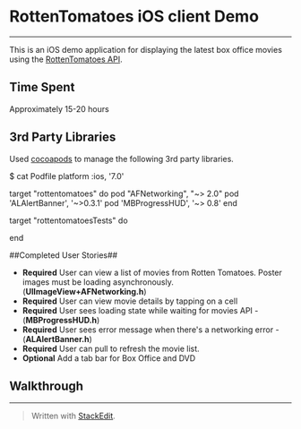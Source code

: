 RottenTomatoes iOS client Demo
==============================

------------------------------
This is an iOS demo application for displaying the latest box office movies using the [RottenTomatoes API](http://developer.rottentomatoes.com/).

## Time Spent ##
Approximately 15-20 hours

## 3rd Party Libraries ##

Used [cocoapods](http://cocoapods.org/) to manage the following 3rd party libraries.

$ cat Podfile
platform :ios, '7.0'

target "rottentomatoes" do
pod "AFNetworking", "~> 2.0"
pod 'ALAlertBanner', '~>0.3.1'
pod 'MBProgressHUD', '~> 0.8'
end

target "rottentomatoesTests" do

end



##Completed User Stories##

 - **Required** User can view a list of movies from Rotten Tomatoes.  Poster images must be loading asynchronously.(**UIImageView+AFNetworking.h**)
 - **Required** User can view movie details by tapping on a cell
 - **Required** User sees loading state while waiting for movies API - (**MBProgressHUD.h**)
 - **Required** User sees error message when there's a networking error - (**ALAlertBanner.h**)
 - **Required** User can pull to refresh the movie list.
 - **Optional** Add a tab bar for Box Office and DVD

## Walkthrough ##
----------



 
> Written with [StackEdit](https://stackedit.io/).
